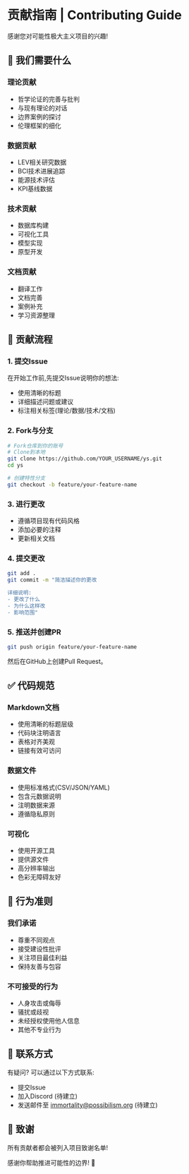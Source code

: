 # 贡献指南 | Contributing Guide

感谢您对可能性极大主义项目的兴趣!

## 🎯 我们需要什么

### 理论贡献
- 哲学论证的完善与批判
- 与现有理论的对话
- 边界案例的探讨
- 伦理框架的细化

### 数据贡献
- LEV相关研究数据
- BCI技术进展追踪
- 能源技术评估
- KPI基线数据

### 技术贡献
- 数据库构建
- 可视化工具
- 模型实现
- 原型开发

### 文档贡献
- 翻译工作
- 文档完善
- 案例补充
- 学习资源整理

## 📝 贡献流程

### 1. 提交Issue
在开始工作前,先提交Issue说明你的想法:
- 使用清晰的标题
- 详细描述问题或建议
- 标注相关标签(理论/数据/技术/文档)

### 2. Fork与分支
```bash
# Fork仓库到你的账号
# Clone到本地
git clone https://github.com/YOUR_USERNAME/ys.git
cd ys

# 创建特性分支
git checkout -b feature/your-feature-name
```

### 3. 进行更改
- 遵循项目现有代码风格
- 添加必要的注释
- 更新相关文档

### 4. 提交更改
```bash
git add .
git commit -m "简洁描述你的更改

详细说明:
- 更改了什么
- 为什么这样改
- 影响范围"
```

### 5. 推送并创建PR
```bash
git push origin feature/your-feature-name
```
然后在GitHub上创建Pull Request。

## ✅ 代码规范

### Markdown文档
- 使用清晰的标题层级
- 代码块注明语言
- 表格对齐美观
- 链接有效可访问

### 数据文件
- 使用标准格式(CSV/JSON/YAML)
- 包含元数据说明
- 注明数据来源
- 遵循隐私原则

### 可视化
- 使用开源工具
- 提供源文件
- 高分辨率输出
- 色彩无障碍友好

## 🤝 行为准则

### 我们承诺
- 尊重不同观点
- 接受建设性批评
- 关注项目最佳利益
- 保持友善与包容

### 不可接受的行为
- 人身攻击或侮辱
- 骚扰或歧视
- 未经授权使用他人信息
- 其他不专业行为

## 📧 联系方式

有疑问? 可以通过以下方式联系:
- 提交Issue
- 加入Discord (待建立)
- 发送邮件至 immortality@possibilism.org (待建立)

## 🙏 致谢

所有贡献者都会被列入项目致谢名单!

感谢你帮助推进可能性的边界! 🚀
